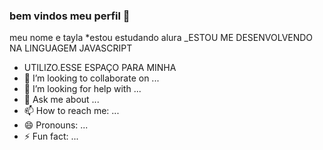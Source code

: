 ### bem vindos meu perfil 👋

meu nome e tayla
*estou estudando alura
_ESTOU ME DESENVOLVENDO NA LINGUAGEM JAVASCRIPT
- UTILIZO.ESSE ESPAÇO PARA MINHA 
- 👯 I’m looking to collaborate on ...
- 🤔 I’m looking for help with ...
- 💬 Ask me about ...
- 📫 How to reach me: ...
- 😄 Pronouns: ...
- ⚡ Fun fact: ...
  
